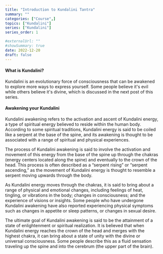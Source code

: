 ```yaml
---
title: "Introduction to Kundalini Tantra"
summary: ""
categories: ["Course",]
topics: ["Kundalini"]
series: ["Kundalini"]
series_order: 1

#externalUrl: ""
#showSummary: true
date: 2022-12-20
draft: false
---
```


#### What is Kundalini?

Kundalini is an evolutionary force of consciousness that can be awakened to explore more ways to express yourself. Some people believe it's evil while others believe it's divine, which is discussed in the next post of this series.

#### Awakening your Kundalini

Kundalini awakening refers to the activation and ascent of Kundalini energy, a type of spiritual energy believed to reside within the human body. According to some spiritual traditions, Kundalini energy is said to be coiled like a serpent at the base of the spine, and its awakening is thought to be associated with a range of spiritual and physical experiences.

The process of Kundalini awakening is said to involve the activation and movement of this energy from the base of the spine up through the chakras (energy centers located along the spine) and eventually to the crown of the head. This process is often described as a “serpent rising” or “serpent ascending,” as the movement of Kundalini energy is thought to resemble a serpent moving upwards through the body.

As Kundalini energy moves through the chakras, it is said to bring about a range of physical and emotional changes, including feelings of heat, tingling, or vibrations in the body; changes in consciousness; and the experience of visions or insights. Some people who have undergone Kundalini awakening have also reported experiencing physical symptoms such as changes in appetite or sleep patterns, or changes in sexual desire.

The ultimate goal of Kundalini awakening is said to be the attainment of a state of enlightenment or spiritual realization. It is believed that when Kundalini energy reaches the crown of the head and merges with the highest chakra, it can bring about a state of unity with the divine or universal consciousness. Some people describe this as a fluid sensation traveling up the spine and into the cerebrum (the upper part of the brain).



